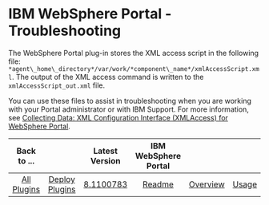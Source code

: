 
# IBM WebSphere Portal - Troubleshooting

The WebSphere Portal plug-in stores the XML access script in the following file: `*agent\_home\_directory*/var/work/*component\_name*/xmlAccessScript.xml`. The output of the XML access command is written to the `xmlAccessScript_out.xml` file.

You can use these files to assist in troubleshooting when you are working with your Portal administrator or with IBM Support. For more information, see [Collecting Data: XML Configuration Interface (XMLAccess) for WebSphere Portal](https://www.ibm.com/support/pages/collecting-data-xml-configuration-interface-xmlaccess-websphere-portal-61).


|Back to ...||Latest Version|IBM WebSphere Portal |||||
| :---: | :---: | :---: | :---: | :---: | :---: | :---: | :---: |
|[All Plugins](../../index.md)|[Deploy Plugins](../README.md)|[8.1100783](https://raw.githubusercontent.com/UrbanCode/IBM-UCD-PLUGINS/main/files/WebSpherePortal/WebSpherePortal-8.1100783.zip)|[Readme](README.md)|[Overview](overview.md)|[Usage](usage.md)|[Steps](steps.md)|[Downloads](downloads.md)|
